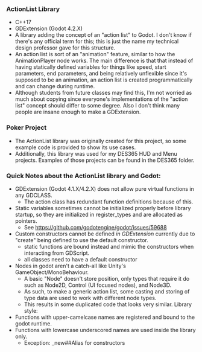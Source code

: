### ActionList Library
- C++17
- GDExtension (Godot 4.2.X)
- A library adding the concept of an "action list" to Godot. I don't know if there's any official
term for this; this is just the name my technical design professor gave for this structure.
- An action list is sort of an "animation" feature, similar to how the AnimationPlayer node works.
The main difference is that that instead of having statically defined variables for things like speed, start parameters, end parameters, and being relatively unflexible since it's supposed to be
an animation, an action list is created programmatically and can change during runtime.
- Although students from future classes may find this, I'm not worried as much about copying since
everyone's implementations of the "action list" concept should differ to some degree. Also I don't
think many people are insane enough to make a GDExtension.

### Poker Project
- The ActionList library was originally created for this project, so some example code is provided
to show its use cases.
- Additionally, this library was used for my DES365 HUD and Menu projects. Examples of those projects
can be found in the DES365 folder.


### Quick Notes about the ActionList library and Godot:
- GDExtension (Godot 4.1.X/4.2.X) does not allow pure virtual functions in any GDCLASS.
    - The action class has redundant function definitions because of this.
- Static variables sometimes cannot be initialized properly before library startup,
    so they are initialized in register_types and are allocated as pointers.
    - See https://github.com/godotengine/godot/issues/59688
- Custom constructors cannot be defined *in GDExtension* currently due to "create" being defined to use the default constructor.
    - static functions are bound instead and mimic the constructors when interacting from GDScript.
    - all classes need to have a default constructor
- Nodes in godot aren't a catch-all like Unity's GameObject/MonoBehaviour.
    - A basic "Node" doesn't store position, only types that require it do such as Node2D, Control (UI focused nodes), and Node3D.
    - As such, to make a generic action list, some casting and storing of type data are used to work with different node types.
    - This results in some duplicated code that looks very similar.
Library style:
- Functions with upper-camelcase names are registered and bound to the godot runtime.
- Functions with lowercase underscored names are used inside the library only.
    - Exception: _new##Alias for constructors